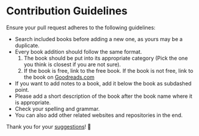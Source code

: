 # Contribution Guidelines
Ensure your pull request adheres to the following guidelines:
- Search included books before adding a new one, as yours may be a duplicate.
- Every book addition should follow the same format.
	1. The book should be put into its appropriate category (Pick the one you think is closest if you are not sure).
	2. If the book is free, link to the free book. If the book is not free, link to the book on [Goodreads.com](https://www.goodreads.com/)
- If you want to add notes to a book, add it below the book as subdashed point.
- Please add a short description of the book after the book name where it is appropriate.
- Check your spelling and grammar.
- You can also add other related websites and repositories in the end.

Thank you for your [suggestions](https://github.com/learn-anything/books/edit/master/readme.md)! 💜
